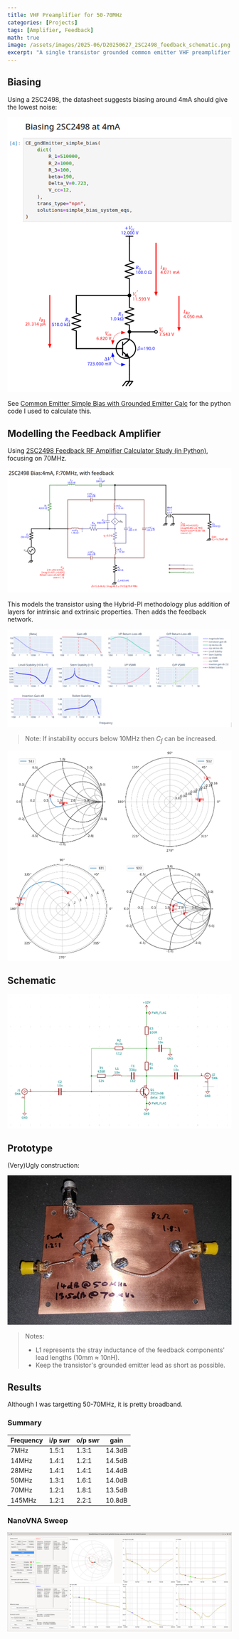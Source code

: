 ```yaml
---
title: VHF Preamplifier for 50-70MHz
categories: [Projects]
tags: [Amplifier, Feedback]
math: true
image: /assets/images/2025-06/D20250627_2SC2498_feedback_schematic.png
excerpt: "A single transistor grounded common emitter VHF preamplifier targetting 50-70MHz giving 13-14dB gain"
---
```


## Biasing

Using a 2SC2498, the datasheet suggests biasing around 4mA should give the lowest noise:

![Biasing the 2SC2498 transistor at 4mA](/assets/images/2025-06/D20250627_2SC2498_biasing_4mA_CE_groundedE.png "Calculation results for biasing the 2SC2498 transistor at 4mA")

See [Common Emitter Simple Bias with Grounded Emitter Calc](https://github.com/M0YCX/ycx_rf_notebooks/blob/master/Amplifiers/biasing/Common_Emitter_Simple_Bias_1_Grounded_Emitter.ipynb) for the python code I used to calculate this.

## Modelling the Feedback Amplifier
Using
[2SC2498 Feedback RF Amplifier Calculator Study (in Python)](https://github.com/M0YCX/ycx_rf_notebooks/blob/master/Amplifiers/feedback/Feedback_Amplifier_Studies/2SC2498.ipynb),
focusing on 70MHz.

![2SC2498 transistor RF feedback modelling](/assets/images/2025-06/D20250627_2SC2498_feedback_model.png "2SC2498 transistor RF feedback modelling, showing the transistor's intrinsic, extrinsic and feedback characteristics and behaviour")

This models the transistor using the Hybrid-PI methodology plus addition of layers for
intrinsic and extrinsic properties.  Then adds the feedback network.

![2SC2498 transistor RF feedback model plots against frequency](/assets/images/2025-06/D20250627_2SC2498_feedback_model_plots.png "2SC2498 transistor RF feedback model plots against frequency, including plots of stability (tendancy to oscillate etc)")

> Note: If instability occurs below 10MHz then $C_f$ can be increased.

![2SC2498 transistor RF feedback model of S-Parameter smithcharts](/assets/images/2025-06/D20250627_2SC2498_feedback_model_smithcharts.png "2SC2498 transistor RF feedback model of S-Parameter smithcharts")

## Schematic

![2SC2498 transistor RF feedback amplifier circuit schematic](/assets/images/2025-06/D20250627_2SC2498_feedback_schematic.png "2SC2498 transistor RF feedback amplifier circuit schematic")

## Prototype
(Very)Ugly construction:

![2SC2498 transistor VHF RF feedback preamplifier prototype](/assets/images/2025-06/D20250627_2SC2498_ugly_prototype_1.jpg "2SC2498 transistor VHF RF feedback preamplifier prototype using Ugly construction")

> Notes:
> * L1 represents the stray inductance of the feedback components' lead lengths (10mm $\approx$ 10nH).
> * Keep the transistor's grounded emitter lead as short as possible.

## Results
Although I was targetting 50-70MHz, it is pretty broadband.

### Summary

| Frequency | i/p swr | o/p swr | gain |
| --------- | ------- | ------- | ---- |
| 7MHz      | 1.5:1   | 1.3:1   | 14.3dB |
| 14MHz     | 1.4:1   | 1.2:1   | 14.5dB |
| 28MHz     | 1.4:1   | 1.4:1   | 14.4dB |
| 50MHz     | 1.3:1   | 1.6:1   | 14.0dB |
| 70MHz     | 1.2:1   | 1.8:1   | 13.5dB |
| 145MHz    | 1.2:1   | 2.2:1   | 10.8dB |

### NanoVNA Sweep
![2SC2498 transistor VHF RF feedback preamplifier NanoVNA Results](/assets/images/2025-06/D20250628_2SC2498_nanovna_sweep_1-200MHz.png "2SC2498 transistor VHF RF feedback preamplifier NanoVNA Results")
